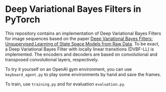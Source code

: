 # Deep Variational Bayes Filters in PyTorch

This repository contains an implementation of Deep Variational Bayes Filters for image sequences based on the paper [Deep Variational Bayes Filters: Unsupervised Learning of State Space Models from Raw Data](https://arxiv.org/abs/1605.06432). To be exact, a Deep Variational Bayes Filter with locally linear transitions (DVBF-LL) is implemented. The encoders and decoders are based on convolutional and transposed convolutional layers, respectively.

To try it yourself on an OpenAI gym environment, you can use `keyboard_agent.py` to play some environments by hand and save the frames.

To train, use `training.py` and for evaluation `evaluation.py`.



